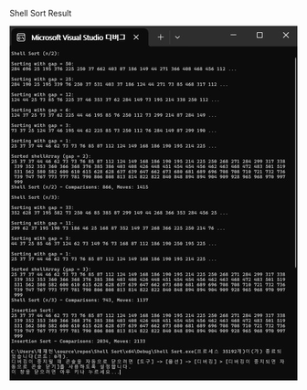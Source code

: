 Shell Sort Result

![](https://github.com/JHONEY-076/5702216-Chae-Jae-Heon/blob/master/12-shellsort/Shell%20Sort/%ED%99%94%EB%A9%B4%20%EC%BA%A1%EC%B2%98%202024-11-18%20223822.jpg)
